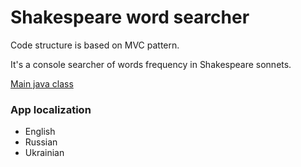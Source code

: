# Shakespeare word searcher
Code structure is based on MVC pattern.

It's a console searcher of words frequency in Shakespeare sonnets.

[Main java class](.src/main/java/ua/sonnet/SearchService.java)

### App localization
  * English
  * Russian
  * Ukrainian